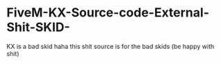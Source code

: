 # FiveM-KX-Source-code-External-Shit-SKID-
KX is a bad skid haha this shit source is for the bad skids (be happy with shit)
